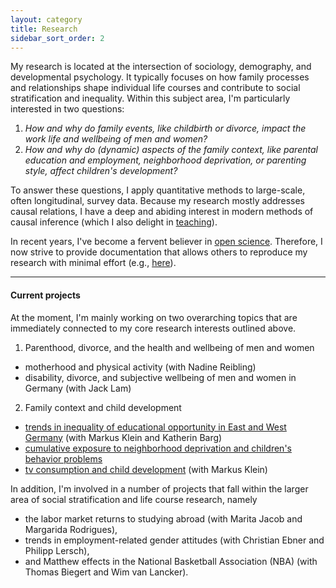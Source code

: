 ```yaml
---
layout: category
title: Research
sidebar_sort_order: 2
---
```


My research is located at the intersection of sociology, demography, and developmental psychology. It typically focuses on how family processes and relationships shape individual life courses and contribute to social stratification and inequality. Within this subject area, I'm particularly interested in two questions:
1. *How and why do family events, like childbirth or divorce, impact the work life and wellbeing of men and women?* 
2. *How and why do (dynamic) aspects of the family context, like parental education and employment, neighborhood deprivation, or parenting style, affect children's development?*

To answer these questions, I apply quantitative methods to large-scale, often longitudinal, survey data. Because my research mostly addresses causal relations, I have a deep and abiding interest in modern methods of causal inference (which I also delight in [teaching](/web-causal-inference)). 

In recent years, I've become a fervent believer in [open science](https://en.wikipedia.org/wiki/Open_science). Therefore, I now strive to provide documentation that allows others to reproduce my research with minimal effort (e.g., [here](https://osf.io/m8trg)).

* * *

#### Current projects

At the moment, I'm mainly working on two overarching topics that are immediately connected to my core research interests outlined above. 

1. Parenthood, divorce, and the health and wellbeing of men and women
* motherhood and physical activity (with Nadine Reibling)
* disability, divorce, and subjective wellbeing of men and women in Germany (with Jack Lam)
2. Family context and child development
* [trends in inequality of educational opportunity in East and West Germany](https://osf.io/preprints/socarxiv/3e9ud/) (with Markus Klein and Katherin Barg)
* [cumulative exposure to neighborhood deprivation and children's behavior problems](https://osf.io/bj3fu)
* [tv consumption and child development](http://www.lifecoursecentre.org.au/wp-content/uploads/2018/06/2018-06-LCC-Working-Paper-Kuhhirt-Klein.pdf) (with Markus Klein)

In addition, I'm involved in a number of projects that fall within the larger area of social stratification and life course research, namely
* the labor market returns to studying abroad (with Marita Jacob and Margarida Rodrigues),
* trends in employment-related gender attitudes (with Christian Ebner and Philipp Lersch),
* and Matthew effects in the National Basketball Association (NBA) (with Thomas Biegert and Wim van Lancker).
